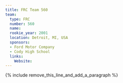 ```yaml
---
title: FRC Team 560
team:
  type: FRC
  number: 560
  name:
  rookie_year: 2001
  location: Detroit, MI, USA
  sponsors:
  - Ford Motor Company
  - Cody High School
  links:
    Website:
---
```


{% include remove_this_line_and_add_a_paragraph %}